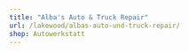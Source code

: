 ```yaml
---
title: "Alba's Auto & Truck Repair"
url: /lakewood/albas-auto-und-truck-repair/
shop: Autowerkstatt
---
```

